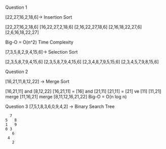 Question 1

[22,27,16,2,18,6]-> Insertion Sort

[22,27,16,2,18,6]
[16,22,27,2,18,6] 
[2,16,22,27,18,6]
[2,16,18,22,27,6]
[2,6,16,18,22,27]


Big-O = O(n^2) Time Complexity

[7,3,5,8,2,9,4,15,6]-> Selection Sort

[2,3,5,8,7,9,4,15,6]
[2,3,5,8,7,9,4,15,6] 
[2,3,4,8,7,9,5,15,6]
[2,3,4,5,7,9,8,15,6]

Question 2

[16,21,11,8,12,22] -> Merge Sort

[16,21,11] and [8,12,22]
[16,21,11] = [16] and [21,11] 
[21,11] =  [21] ve [11] 
[11,21] merge
[11,16,21]  merge
[8,11,12,16,21,22]
Big-O = O(n log n)

Question 3
[7,5,1,8,3,6,0,9,4,2] -> Binary Search Tree

      7
    5   8
    1   9
    0 3
       6
     4
       2
